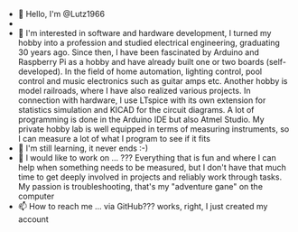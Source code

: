 - 👋 Hello, I'm @Lutz1966
- 
- 👀 I'm interested in software and hardware development, I turned my hobby into a profession and studied electrical engineering, graduating 30 years ago. Since then, I have been fascinated by Arduino and Raspberry Pi as a hobby and have already built one or two boards (self-developed).
In the field of home automation, lighting control, pool control and music electronics such as guitar amps etc.
Another hobby is model railroads, where I have also realized various projects.
In connection with hardware, I use LTspice with its own extension for statistics simulation and KICAD for the circuit diagrams.
A lot of programming is done in the Arduino IDE but also Atmel Studio.
My private hobby lab is well equipped in terms of measuring instruments, so I can measure a lot of what I program to see if it fits
- 🌱 I'm still learning, it never ends :-)
- 💞️ I would like to work on ... ??? Everything that is fun and where I can help when something needs to be measured, but I don't have that much time to get deeply involved in projects and reliably work through tasks. My passion is troubleshooting, that's my "adventure gane" on the computer
- 📫 How to reach me ... via GitHub??? works, right, I just created my account

<!---
Lutz1966/Lutz1966 is a ✨ special ✨ repository because its `README.md` (this file) appears on your GitHub profile.
You can click the Preview link to take a look at your changes.
--->
